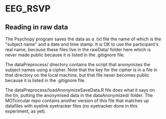 # EEG_RSVP

## Reading in raw data

The Psychopy program saves the data as a .txt file the name of which is the "subject name" and a date and time stamp. It is OK to use the participant's real name, because these files live in the rawData/ folder here which is never made public because it is listed in the .gitignore file.

The dataPreprocess/ directory contains the script that anonymizes the subject names using a cipher. Note that the key for the cipher is in a file in that directory on the local machine, but that file never becomes public because it is listed in the .gitignore file.

The dataPreprocess/loadAnonymizeSaveData.R file does what it says on the tin, putting the anonymised data in the dataAnonymized/ folder. The MOTcircular repo contains another version of this file that matches up datafiles with eyelink eyetracker files (no eyetracker done in this experiment, as yet).